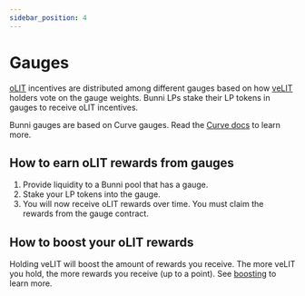 ```yaml
---
sidebar_position: 4
---
```


# Gauges

[oLIT](./olit) incentives are distributed among different gauges based on how [veLIT](./velit) holders vote on the gauge weights. Bunni LPs stake their LP tokens in gauges to receive oLIT incentives.

Bunni gauges are based on Curve gauges. Read the [Curve docs](https://curve.readthedocs.io/dao-gauges.html) to learn more.

## How to earn oLIT rewards from gauges

1. Provide liquidity to a Bunni pool that has a gauge.
2. Stake your LP tokens into the gauge.
3. You will now receive oLIT rewards over time. You must claim the rewards from the gauge contract.

## How to boost your oLIT rewards

Holding veLIT will boost the amount of rewards you receive. The more veLIT you hold, the more rewards you receive (up to a point). See [boosting](./boosting) to learn more.